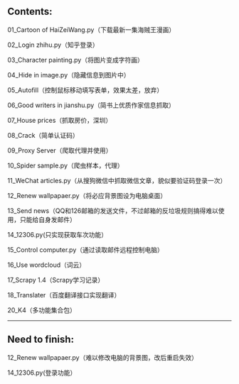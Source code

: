 ﻿﻿Contents:
-
01_Cartoon of HaiZeiWang.py（下载最新一集海贼王漫画）

02_Login zhihu.py（知乎登录）

03_Character painting.py（将图片变成字符画）

04_Hide in image.py（隐藏信息到图片中）

05_Autofill（控制鼠标移动填写表单，效果太差，放弃）

06_Good writers in jianshu.py（简书上优质作家信息抓取）

07_House prices（抓取房价，深圳）

08_Crack（简单认证码）

09_Proxy Server（爬取代理并使用）

10_Spider sample.py（爬虫样本，代理）

11_WeChat articles.py（从搜狗微信中抓取微信文章，貌似要验证码登录一次）

12_Renew wallpapaer.py（将必应背景图设为电脑桌面）

13_Send news（QQ和126邮箱的发送文件，不过邮箱的反垃圾规则搞得难以使用，只能给自身发邮件）

14_12306.py(只实现获取车次功能）

15_Control computer.py（通过读取邮件远程控制电脑）

16_Use wordcloud（词云）

17_Scrapy 1.4（Scrapy学习记录）

18_Translater（百度翻译接口实现翻译）

20_K4（多功能集合包）



------------------------------------------
Need to finish:
-

12_Renew wallpapaer.py（难以修改电脑的背景图，改后重启失效）

14_12306.py(登录功能）




